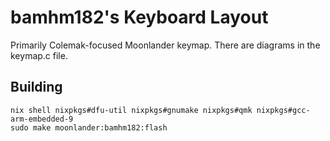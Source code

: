 # bamhm182's Keyboard Layout

Primarily Colemak-focused Moonlander keymap.
There are diagrams in the keymap.c file.

## Building

```
nix shell nixpkgs#dfu-util nixpkgs#gnumake nixpkgs#qmk nixpkgs#gcc-arm-embedded-9
sudo make moonlander:bamhm182:flash
```

